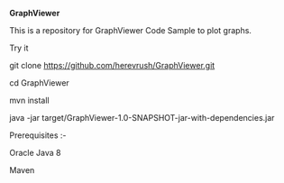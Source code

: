 **GraphViewer**

This is a repository for GraphViewer Code Sample to plot graphs.

Try it

git clone https://github.com/herevrush/GraphViewer.git

cd GraphViewer

mvn install

java -jar target/GraphViewer-1.0-SNAPSHOT-jar-with-dependencies.jar 


Prerequisites :-

Oracle Java 8

Maven
